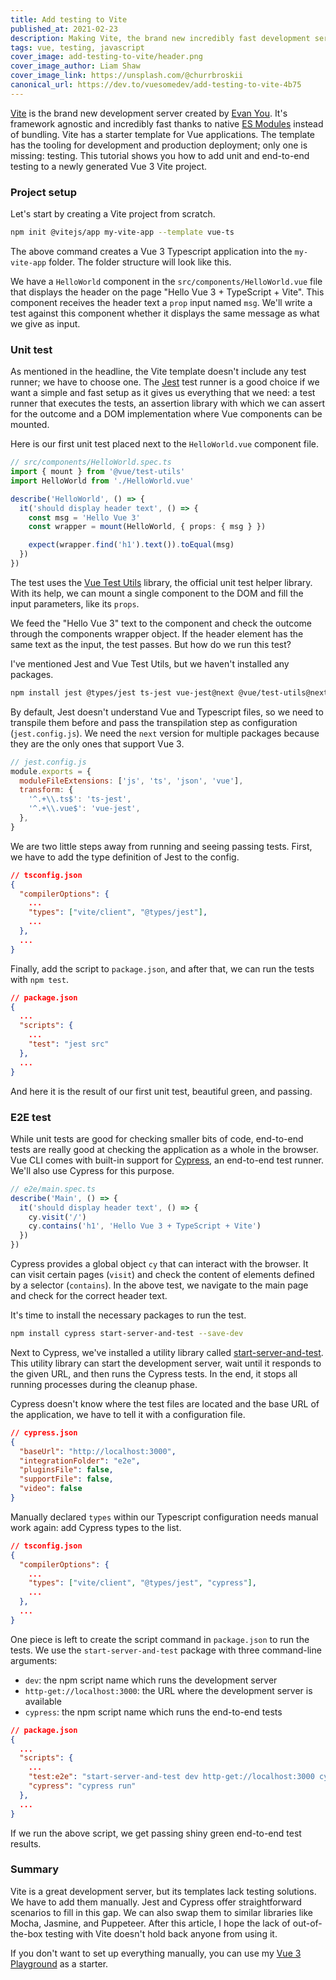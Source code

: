 ```yaml
---
title: Add testing to Vite
published_at: 2021-02-23
description: Making Vite, the brand new incredibly fast development server for Vue 3, whole with unit and end-to-end testing
tags: vue, testing, javascript
cover_image: add-testing-to-vite/header.png
cover_image_author: Liam Shaw
cover_image_link: https://unsplash.com/@churrbroskii
canonical_url: https://dev.to/vuesomedev/add-testing-to-vite-4b75
---
```


[Vite](https://vitejs.dev/) is the brand new development server created by [Evan You](https://twitter.com/youyuxi). It's framework agnostic and incredibly fast thanks to native [ES Modules](https://developer.mozilla.org/en-US/docs/Web/JavaScript/Guide/Modules) instead of bundling. Vite has a starter template for Vue applications. The template has the tooling for development and production deployment; only one is missing: testing. This tutorial shows you how to add unit and end-to-end testing to a newly generated Vue 3 Vite project.

### Project setup

Let's start by creating a Vite project from scratch.

```bash
npm init @vitejs/app my-vite-app --template vue-ts
```

The above command creates a Vue 3 Typescript application into the `my-vite-app` folder. The folder structure will look like this.

<content-img src="add-testing-to-vite/folder-structure.png" alt="Folder Structure" class="img-fluid"></content-img>

We have a `HelloWorld` component in the `src/components/HelloWorld.vue` file that displays the header on the page "Hello Vue 3 + TypeScript + Vite". This component receives the header text a `prop` input named `msg`. We'll write a test against this component whether it displays the same message as what we give as input.

<content-img src="add-testing-to-vite/application.png" alt="Application" class="img-fluid"></content-img>

### Unit test

As mentioned in the headline, the Vite template doesn't include any test runner; we have to choose one. The [Jest](https://jestjs.io/) test runner is a good choice if we want a simple and fast setup as it gives us everything that we need: a test runner that executes the tests, an assertion library with which we can assert for the outcome and a DOM implementation where Vue components can be mounted.

Here is our first unit test placed next to the `HelloWorld.vue` component file.

```typescript
// src/components/HelloWorld.spec.ts
import { mount } from '@vue/test-utils'
import HelloWorld from './HelloWorld.vue'

describe('HelloWorld', () => {
  it('should display header text', () => {
    const msg = 'Hello Vue 3'
    const wrapper = mount(HelloWorld, { props: { msg } })

    expect(wrapper.find('h1').text()).toEqual(msg)
  })
})
```

The test uses the [Vue Test Utils](https://vue-test-utils.vuejs.org/) library, the official unit test helper library. With its help, we can mount a single component to the DOM and fill the input parameters, like its `props`.

We feed the "Hello Vue 3" text to the component and check the outcome through the components wrapper object. If the header element has the same text as the input, the test passes. But how do we run this test?

I've mentioned Jest and Vue Test Utils, but we haven't installed any packages.

```bash
npm install jest @types/jest ts-jest vue-jest@next @vue/test-utils@next --save-dev
```

By default, Jest doesn't understand Vue and Typescript files, so we need to transpile them before and pass the transpilation step as configuration (`jest.config.js`). We need the `next` version for multiple packages because they are the only ones that support Vue 3.

```javascript
// jest.config.js
module.exports = {
  moduleFileExtensions: ['js', 'ts', 'json', 'vue'],
  transform: {
    '^.+\\.ts$': 'ts-jest',
    '^.+\\.vue$': 'vue-jest',
  },
}
```

We are two little steps away from running and seeing passing tests. First, we have to add the type definition of Jest to the config.

```json
// tsconfig.json
{
  "compilerOptions": {
    ...
    "types": ["vite/client", "@types/jest"],
    ...
  },
  ...
}
```

Finally, add the script to `package.json`, and after that, we can run the tests with `npm test`.

```json
// package.json
{
  ...
  "scripts": {
    ...
    "test": "jest src"
  },
  ...
}
```

And here it is the result of our first unit test, beautiful green, and passing.

<content-img src="add-testing-to-vite/jest-output.png" alt="Jest Output" class="img-fluid"></content-img>

### E2E test

While unit tests are good for checking smaller bits of code, end-to-end tests are really good at checking the application as a whole in the browser. Vue CLI comes with built-in support for [Cypress](https://www.cypress.io/), an end-to-end test runner. We'll also use Cypress for this purpose.

```typescript
// e2e/main.spec.ts
describe('Main', () => {
  it('should display header text', () => {
    cy.visit('/')
    cy.contains('h1', 'Hello Vue 3 + TypeScript + Vite')
  })
})
```

Cypress provides a global object `cy` that can interact with the browser. It can visit certain pages (`visit`) and check the content of elements defined by a selector (`contains`). In the above test, we navigate to the main page and check for the correct header text.

It's time to install the necessary packages to run the test.

```bash
npm install cypress start-server-and-test --save-dev
```

Next to Cypress, we've installed a utility library called [start-server-and-test](https://github.com/bahmutov/start-server-and-test). This utility library can start the development server, wait until it responds to the given URL, and then runs the Cypress tests. In the end, it stops all running processes during the cleanup phase.

Cypress doesn't know where the test files are located and the base URL of the application, we have to tell it with a configuration file.

```json
// cypress.json
{
  "baseUrl": "http://localhost:3000",
  "integrationFolder": "e2e",
  "pluginsFile": false,
  "supportFile": false,
  "video": false
}
```

Manually declared `types` within our Typescript configuration needs manual work again: add Cypress types to the list.

```json
// tsconfig.json
{
  "compilerOptions": {
    ...
    "types": ["vite/client", "@types/jest", "cypress"],
    ...
  },
  ...
}
```

One piece is left to create the script command in `package.json` to run the tests. We use the `start-server-and-test` package with three command-line arguments:

- `dev`: the npm script name which runs the development server
- `http-get://localhost:3000`: the URL where the development server is available
- `cypress`: the npm script name which runs the end-to-end tests

```json
// package.json
{
  ...
  "scripts": {
    ...
    "test:e2e": "start-server-and-test dev http-get://localhost:3000 cypress",
    "cypress": "cypress run"
  },
  ...
}
```

If we run the above script, we get passing shiny green end-to-end test results.

<content-img src="add-testing-to-vite/cypress-output.png" alt="Cypress Output" class="img-fluid"></content-img>

### Summary

Vite is a great development server, but its templates lack testing solutions. We have to add them manually. Jest and Cypress offer straightforward scenarios to fill in this gap. We can also swap them to similar libraries like Mocha, Jasmine, and Puppeteer. After this article, I hope the lack of out-of-the-box testing with Vite doesn't hold back anyone from using it.

If you don't want to set up everything manually, you can use my [Vue 3 Playground](https://github.com/blacksonic/vue-3-playground) as a starter.
